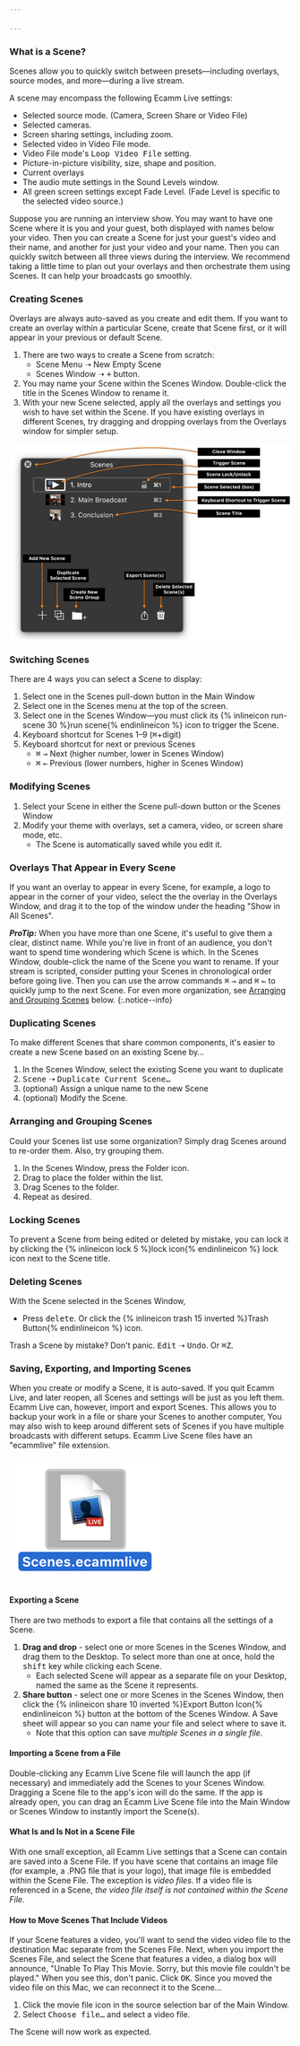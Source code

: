 ```yaml
---

---
```


### What is a Scene?

Scenes allow you to quickly switch between presets—including overlays, source modes, and more—during a live stream.

A scene may encompass the following Ecamm Live settings:

* Selected source mode. (Camera, Screen Share or Video File) 
* Selected cameras.
* Screen sharing settings, including zoom.
* Selected video in Video File mode.
* Video File mode's <samp>Loop Video File</samp> setting.
* Picture-in-picture visibility, size, shape and position. 
* Current overlays
* The audio mute settings in the Sound Levels window.
* All green screen settings except Fade Level. (Fade Level is specific to the selected video source.)

Suppose you are running an interview show. You may want to have one Scene where it is you and your guest, both displayed with names below your video. Then you can create a Scene for just your guest's video and their name, and another for just your video and your name. Then you can quickly switch between all three views during the interview. We recommend taking a little time to plan out your overlays and then orchestrate them using Scenes. It can help your broadcasts go smoothly.

### Creating Scenes

Overlays are always auto-saved as you create and edit them. If you want to create an overlay within a particular Scene, create that Scene first, or it will appear in your previous or default Scene.

1. There are two ways to create a Scene from scratch:
    * Scene Menu ➝ New Empty Scene
    * Scenes Window ➝ <samp>+</samp> button.
1. You may name your Scene within the Scenes Window. Double-click the title in the Scenes Window to rename it. 
1. With your new Scene selected, apply all the overlays and settings you wish to have set within the Scene. If you have existing overlays in different Scenes, try dragging and dropping overlays from the Overlays window for simpler setup.

[![Figure\: The Scenes Window, with three Scenes, annotated](/assets/img/scenes-window-annotated.png "Click to enlarge.")](/assets/img/scenes-window-annotated.png)

### Switching Scenes

There are 4 ways you can select a Scene to display:

1. Select one in the Scenes pull-down button in the Main Window
1. Select one in the Scenes menu at the top of the screen.
1. Select one in the Scenes Window—you must click its {% inlineicon run-scene 30 %}run scene{% endinlineicon %} icon to trigger the Scene.
1. Keyboard shortcut for Scenes 1–9 (<kbd title="command">⌘</kbd>+digit)
1. Keyboard shortcut for next or previous Scenes
    * <kbd title="command">⌘</kbd> <kbd>→</kbd> Next (higher number, lower in Scenes Window) 
    * <kbd title="command">⌘</kbd> <kbd>←</kbd> Previous (lower numbers, higher in Scenes Window)

### Modifying Scenes

1. Select your Scene in either the Scene pull-down button or the Scenes Window
1. Modify your theme with overlays, set a camera, video, or screen share mode, etc.
    * The Scene is automatically saved while you edit it.

### Overlays That Appear in Every Scene

If you want an overlay to appear in every Scene, for example, a logo to appear in the corner of your video, select the the overlay in the Overlays Window, and drag it to the top of the window under the heading "Show in All Scenes". 

**_ProTip:_** When you have more than one Scene, it's useful to give them a clear, distinct name. While you're live in front of an audience, you don't want to spend time wondering which Scene is which. In the Scenes Window, double-click the name of the Scene you want to rename.  If your stream is scripted, consider putting your Scenes in chronological order before going live. Then you can use the arrow commands <kbd title="command">⌘</kbd> <kbd>→</kbd> and <kbd title="command">⌘</kbd> <kbd>←</kbd> to quickly jump to the next Scene. For even more organization, see [Arranging and Grouping Scenes](#arranging-and-grouping-scenes) below.
{:.notice--info}

### Duplicating Scenes

To make different Scenes that share common components, it's easier to create a new Scene based on an existing Scene by…

1. In the Scenes Window, select the existing Scene you want to duplicate
1. <samp>Scene</samp> ➝ <samp>Duplicate Current Scene…</samp>
1. (optional) Assign a unique name to the new Scene
1. (optional) Modify the Scene.

### Arranging and Grouping Scenes

Could your Scenes list use some organization? Simply drag Scenes around to re-order them. Also, try grouping them.

1. In the Scenes Window, press the Folder icon.
1. Drag to place the folder within the list.
1. Drag Scenes to the folder. 
1. Repeat as desired.

### Locking Scenes

To prevent a Scene from being edited or deleted by mistake, you can lock it by clicking the {% inlineicon lock 5 %}lock icon{% endinlineicon %} lock icon next to the Scene title.

### Deleting Scenes

With the Scene selected in the Scenes Window,

* Press <kbd>delete</kbd>. Or click the {% inlineicon trash 15 inverted %}Trash Button{% endinlineicon %} icon. 

Trash a Scene by mistake? Don't panic. <samp>Edit</samp> ➝ <samp>Undo</samp>. Or <kbd title="command">⌘</kbd><kbd>Z</kbd>.

### Saving, Exporting, and Importing Scenes

When you create or modify a Scene, it is auto-saved. If you quit Ecamm Live, and later reopen, all Scenes and settings will be just as you left them. Ecamm Live can, however, import and export Scenes. This allows you to backup your work in a file or share your Scenes to another computer, You may also wish to keep around different sets of Scenes if you have multiple broadcasts with different setups. Ecamm Live Scene files have an "ecammlive" file extension.

![Figure\: An Ecamm Live Scenes File](/assets/img/scenes-file.png "It’s a Scenes file!")

#### Exporting a Scene

There are two methods to export a file that contains all the settings of a Scene.

1. **Drag and drop** - select one or more Scenes in the Scenes Window, and drag them to the Desktop. To select more than one at once, hold the <kbd>shift</kbd> key while clicking each Scene.
    * Each selected Scene will appear as a separate file on your Desktop, named the same as the Scene it represents.
1. **Share button** - select one or more Scenes in the Scenes Window, then click the {% inlineicon share 10 inverted %}Export Button Icon{% endinlineicon %} button at the bottom of the Scenes Window. A Save sheet will appear so you can name your file and select where to save it. 
    * Note that this option can save _multiple Scenes in a single file._

#### Importing a Scene from a File

Double-clicking any Ecamm Live Scene file will launch the app (if necessary) and immediately add the Scenes to your Scenes Window. Dragging a Scene file to the app's icon will do the same. If the app is already open, you can drag an Ecamm Live Scene file into the Main Window or Scenes Window to instantly import the Scene(s).

#### What Is and Is Not in a Scene File

With one small exception, all Ecamm Live settings that a Scene can contain are saved into a Scene File. If you have scene that contains an image file (for example, a .PNG file that is your logo), that image file is embedded within the Scene File. The exception is _video files_. If a video file is referenced in a Scene, _the video file itself is not contained within the Scene File._ 

#### How to Move Scenes That Include Videos

If your Scene features a video, you'll want to send the video video file to the destination Mac separate from the Scenes File. Next, when you import the Scenes File, and select the Scene that features a video, a dialog box will announce, "Unable To Play This Movie. Sorry, but this movie file couldn't be played." When you see this, don't panic. Click <samp>OK</samp>. Since you moved the video file on this Mac, we can reconnect it to the Scene… 

1. Click the movie file icon in the source selection bar of the Main Window. 
1. Select <samp>Choose file…</samp> and select a video file. 

The Scene will now work as expected.